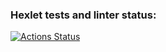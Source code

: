 ### Hexlet tests and linter status:
[![Actions Status](https://github.com/NikitaMakuha/python-project-lvl1/workflows/hexlet-check/badge.svg)](https://github.com/NikitaMakuha/python-project-lvl1/actions)